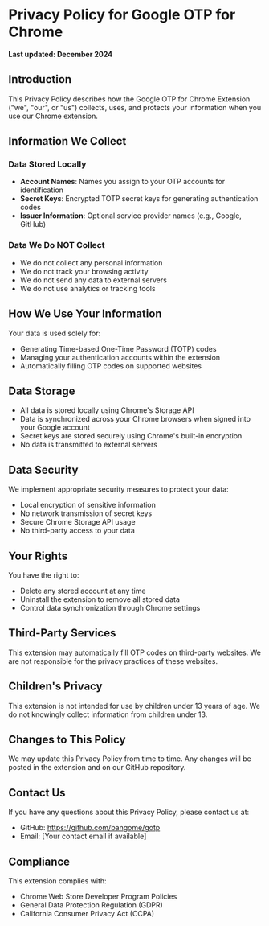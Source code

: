 # Privacy Policy for Google OTP for Chrome

**Last updated: December 2024**

## Introduction

This Privacy Policy describes how the Google OTP for Chrome Extension ("we", "our", or "us") collects, uses, and protects your information when you use our Chrome extension.

## Information We Collect

### Data Stored Locally
- **Account Names**: Names you assign to your OTP accounts for identification
- **Secret Keys**: Encrypted TOTP secret keys for generating authentication codes
- **Issuer Information**: Optional service provider names (e.g., Google, GitHub)

### Data We Do NOT Collect
- We do not collect any personal information
- We do not track your browsing activity
- We do not send any data to external servers
- We do not use analytics or tracking tools

## How We Use Your Information

Your data is used solely for:
- Generating Time-based One-Time Password (TOTP) codes
- Managing your authentication accounts within the extension
- Automatically filling OTP codes on supported websites

## Data Storage

- All data is stored locally using Chrome's Storage API
- Data is synchronized across your Chrome browsers when signed into your Google account
- Secret keys are stored securely using Chrome's built-in encryption
- No data is transmitted to external servers

## Data Security

We implement appropriate security measures to protect your data:
- Local encryption of sensitive information
- No network transmission of secret keys
- Secure Chrome Storage API usage
- No third-party access to your data

## Your Rights

You have the right to:
- Delete any stored account at any time
- Uninstall the extension to remove all stored data
- Control data synchronization through Chrome settings

## Third-Party Services

This extension may automatically fill OTP codes on third-party websites. We are not responsible for the privacy practices of these websites.

## Children's Privacy

This extension is not intended for use by children under 13 years of age. We do not knowingly collect information from children under 13.

## Changes to This Policy

We may update this Privacy Policy from time to time. Any changes will be posted in the extension and on our GitHub repository.

## Contact Us

If you have any questions about this Privacy Policy, please contact us at:
- GitHub: https://github.com/bangome/gotp
- Email: [Your contact email if available]

## Compliance

This extension complies with:
- Chrome Web Store Developer Program Policies
- General Data Protection Regulation (GDPR)
- California Consumer Privacy Act (CCPA) 
